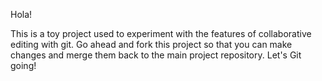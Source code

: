 Hola!

This is a toy project used to experiment with the features of collaborative editing with git. Go ahead and fork this project so that you can make changes and merge them back to the main project repository. Let's Git going!  



